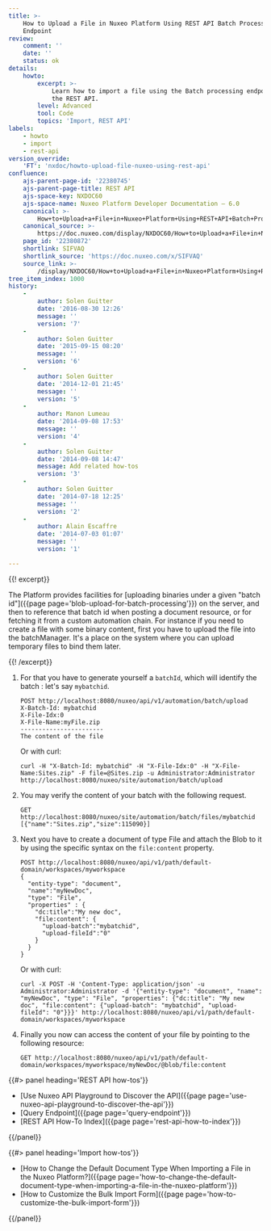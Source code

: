 ```yaml
---
title: >-
    How to Upload a File in Nuxeo Platform Using REST API Batch Processing
    Endpoint
review:
    comment: ''
    date: ''
    status: ok
details:
    howto:
        excerpt: >-
            Learn how to import a file using the Batch processing endpoint of
            the REST API.
        level: Advanced
        tool: Code
        topics: 'Import, REST API'
labels:
    - howto
    - import
    - rest-api
version_override:
    'FT': 'nxdoc/howto-upload-file-nuxeo-using-rest-api'
confluence:
    ajs-parent-page-id: '22380745'
    ajs-parent-page-title: REST API
    ajs-space-key: NXDOC60
    ajs-space-name: Nuxeo Platform Developer Documentation — 6.0
    canonical: >-
        How+to+Upload+a+File+in+Nuxeo+Platform+Using+REST+API+Batch+Processing+Endpoint
    canonical_source: >-
        https://doc.nuxeo.com/display/NXDOC60/How+to+Upload+a+File+in+Nuxeo+Platform+Using+REST+API+Batch+Processing+Endpoint
    page_id: '22380872'
    shortlink: SIFVAQ
    shortlink_source: 'https://doc.nuxeo.com/x/SIFVAQ'
    source_link: >-
        /display/NXDOC60/How+to+Upload+a+File+in+Nuxeo+Platform+Using+REST+API+Batch+Processing+Endpoint
tree_item_index: 1000
history:
    -
        author: Solen Guitter
        date: '2016-08-30 12:26'
        message: ''
        version: '7'
    -
        author: Solen Guitter
        date: '2015-09-15 08:20'
        message: ''
        version: '6'
    -
        author: Solen Guitter
        date: '2014-12-01 21:45'
        message: ''
        version: '5'
    -
        author: Manon Lumeau
        date: '2014-09-08 17:53'
        message: ''
        version: '4'
    -
        author: Solen Guitter
        date: '2014-09-08 14:47'
        message: Add related how-tos
        version: '3'
    -
        author: Solen Guitter
        date: '2014-07-18 12:25'
        message: ''
        version: '2'
    -
        author: Alain Escaffre
        date: '2014-07-03 01:07'
        message: ''
        version: '1'

---
```

{{! excerpt}}

The Platform provides facilities for [uploading binaries under a given "batch id"]({{page page='blob-upload-for-batch-processing'}}) on the server, and then to reference that batch id when posting a document resource, or for fetching it from a custom automation chain. For instance if you need to create a file with some binary content, first you have to upload the file into the batchManager. It's a place on the system where you can upload temporary files to bind them later.

{{! /excerpt}}

1.  For that you have to generate yourself a `batchId`, which will identify the batch : let's say `mybatchid`.

    ```text
    POST http://localhost:8080/nuxeo/api/v1/automation/batch/upload
    X-Batch-Id: mybatchid
    X-File-Idx:0
    X-File-Name:myFile.zip
    -----------------------
    The content of the file
    ```

    Or with curl:

    ```text
    curl -H "X-Batch-Id: mybatchid" -H "X-File-Idx:0" -H "X-File-Name:Sites.zip" -F file=@Sites.zip -u Administrator:Administrator http://localhost:8080/nuxeo/site/automation/batch/upload
    ```

2.  You may verify the content of your batch with the following request.

    ```text
    GET http://localhost:8080/nuxeo/site/automation/batch/files/mybatchid
    [{"name":"Sites.zip","size":115090}]
    ```

3.  Next you have to create a document of type File and attach the Blob to it by using the specific syntax on the `file:content` property.

    ```text
    POST http://localhost:8080/nuxeo/api/v1/path/default-domain/workspaces/myworkspace
    {  
      "entity-type": "document",
      "name":"myNewDoc",
      "type": "File",  
      "properties" : {
        "dc:title":"My new doc",
        "file:content": {
          "upload-batch":"mybatchid",
          "upload-fileId":"0"
        }
      }
    }
    ```

    Or with curl:

    ```text
    curl -X POST -H 'Content-Type: application/json' -u Administrator:Administrator -d '{"entity-type": "document", "name": "myNewDoc", "type": "File", "properties": {"dc:title": "My new doc", "file:content": {"upload-batch": "mybatchid", "upload-fileId": "0"}}}' http://localhost:8080/nuxeo/api/v1/path/default-domain/workspaces/myworkspace
    ```

4.  Finally you now can access the content of your file by pointing to the following resource:

    ```text
    GET http://localhost:8080/nuxeo/api/v1/path/default-domain/workspaces/myworkspace/myNewDoc/@blob/file:content
    ```

<div class="row" data-equalizer data-equalize-on="medium"><div class="column medium-6">{{#> panel heading='REST API how-tos'}}

- [Use Nuxeo API Playground to Discover the API]({{page page='use-nuxeo-api-playground-to-discover-the-api'}})
- [Query Endpoint]({{page page='query-endpoint'}})
- [REST API How-To Index]({{page page='rest-api-how-to-index'}})

{{/panel}}</div><div class="column medium-6">{{#> panel heading='Import how-tos'}}

- [How to Change the Default Document Type When Importing a File in the Nuxeo Platform?]({{page page='how-to-change-the-default-document-type-when-importing-a-file-in-the-nuxeo-platform'}})
- [How to Customize the Bulk Import Form]({{page page='how-to-customize-the-bulk-import-form'}})

{{/panel}}</div></div>
